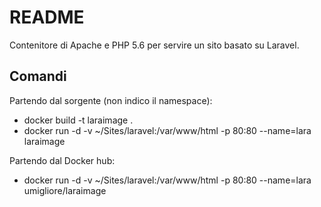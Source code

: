 # README #

Contenitore di Apache e PHP 5.6 per servire un sito basato su Laravel.

## Comandi ##

Partendo dal sorgente (non indico il namespace):
- docker build -t laraimage .
- docker run -d -v ~/Sites/laravel:/var/www/html -p 80:80 --name=lara laraimage

Partendo dal Docker hub:
- docker run -d -v ~/Sites/laravel:/var/www/html -p 80:80 --name=lara umigliore/laraimage